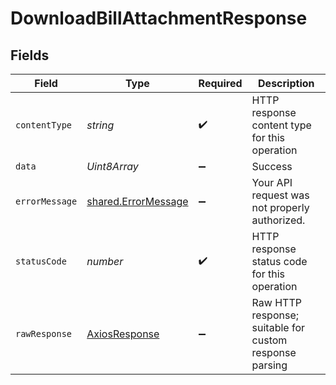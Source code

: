 # DownloadBillAttachmentResponse


## Fields

| Field                                                      | Type                                                       | Required                                                   | Description                                                |
| ---------------------------------------------------------- | ---------------------------------------------------------- | ---------------------------------------------------------- | ---------------------------------------------------------- |
| `contentType`                                              | *string*                                                   | :heavy_check_mark:                                         | HTTP response content type for this operation              |
| `data`                                                     | *Uint8Array*                                               | :heavy_minus_sign:                                         | Success                                                    |
| `errorMessage`                                             | [shared.ErrorMessage](../../models/shared/errormessage.md) | :heavy_minus_sign:                                         | Your API request was not properly authorized.              |
| `statusCode`                                               | *number*                                                   | :heavy_check_mark:                                         | HTTP response status code for this operation               |
| `rawResponse`                                              | [AxiosResponse](https://axios-http.com/docs/res_schema)    | :heavy_minus_sign:                                         | Raw HTTP response; suitable for custom response parsing    |